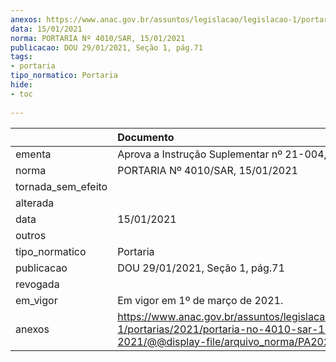 ```yaml
---
anexos: https://www.anac.gov.br/assuntos/legislacao/legislacao-1/portarias/2021/portaria-no-4010-sar-15-01-2021/@@display-file/arquivo_norma/PA2021-4010.pdf
data: 15/01/2021
norma: PORTARIA Nº 4010/SAR, 15/01/2021
publicacao: DOU 29/01/2021, Seção 1, pág.71
tags:
- portaria
tipo_normatico: Portaria
hide: 
- toc 
 
---
```


|                    | Documento                                                                                                                                            |
|:-------------------|:-----------------------------------------------------------------------------------------------------------------------------------------------------|
| ementa             | Aprova a Instrução Suplementar nº 21-004, Revisão E.                                                                                                 |
| norma              | PORTARIA Nº 4010/SAR, 15/01/2021                                                                                                                     |
| tornada_sem_efeito |                                                                                                                                                      |
| alterada           |                                                                                                                                                      |
| data               | 15/01/2021                                                                                                                                           |
| outros             |                                                                                                                                                      |
| tipo_normatico     | Portaria                                                                                                                                             |
| publicacao         | DOU 29/01/2021, Seção 1, pág.71                                                                                                                      |
| revogada           |                                                                                                                                                      |
| em_vigor           | Em vigor em 1º de março de 2021.                                                                                                                     |
| anexos             | https://www.anac.gov.br/assuntos/legislacao/legislacao-1/portarias/2021/portaria-no-4010-sar-15-01-2021/@@display-file/arquivo_norma/PA2021-4010.pdf |